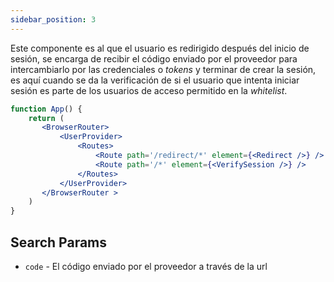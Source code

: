 ```yaml
---
sidebar_position: 3
---
```


Este componente es al que el usuario es redirigido después del inicio de sesión, se encarga de recibir el código enviado por el proveedor para intercambiarlo por las credenciales o *tokens* y terminar de crear la sesión, es aquí cuando se da la verificación de si el usuario que intenta iniciar sesión es parte de los usuarios de acceso permitido en la *whitelist*.
```jsx
function App() {
    return (
       <BrowserRouter>
           <UserProvider>
               <Routes>
                   <Route path='/redirect/*' element={<Redirect />} />
                   <Route path='/*' element={<VerifySession />} />
               </Routes>
           </UserProvider>
       </BrowserRouter >
    )
}
```

## Search Params

- `code` - El código enviado por el proveedor a través de la url